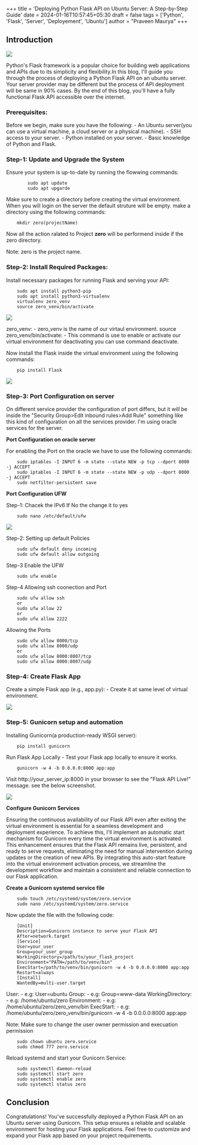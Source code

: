 +++
title = 'Deploying Python Flask API on Ubuntu Server: A Step-by-Step Guide'
date = 2024-01-16T10:57:45+05:30
draft = false
tags = ['Python', 'Flask', 'Server', 'Deployement', 'Ubuntu']
author = "Praveen Maurya"
+++

## Introduction

![](/images/FlaskAPI/flask.api.png)

Python's Flask framework is a popular choice for building web applications and APIs due to its simplicity and flexibility.In this blog, I'll guide you through the process of deploying a Python Flask API on an ubuntu server. Your server provider may be different but the process of API deployment will be same in 90% cases. By the end of this blog, you'll have a fully functional Flask API accessible over the internet.

### Prerequisites:

Before we begin, make sure you have the following:
	- An Ubuntu server(you can use a virtual machine, a cloud server or a physical machine).
	- SSH access to your server.
	- Python installed on your server.
	- Basic knowledge of Python and Flask.

### Step-1: Update and Upgrade the System

Ensure your system is up-to-date by running the flowwing commands:
```
		sudo apt update
		sudo apt upgarde
```

Make sure to create a directory before creating the virtual environment. When you will login on the server the default struture will be empty. make a directory using the following commands:
```
	mkdir zero(projectName)
```
Now  all the action ralated to Project **zero** will be performend inside if the zero directory.

Note: zero is the project name.


###  Step-2: Install Required Packages:

Install necessary packages for running Flask and serving your API:
```
	sudo apt install python3-pip
	sudo apt install python3-virtualenv
	virtualenv zero_venv
	source zero_venv/bin/activate
```

![](/images/FlaskAPI/FlaskAPI_venv.png)

zero_venv: 
	- zero_venv is the name of our virtaul environment.
source zero_venv/bin/activate: 
	- This command is use to enable or activate our virtual environment for deactivating you can use command deactivate.

Now install the Flask inside the virtual environment using the following commands:
```
	pip install Flask
```

![](/images/FlaskAPI/Flask.png)

### Step-3: Port Configuration on server 

On different service provider the configuration of port differs, but it will be inside the "Security Group>Edit inbound rules>Add Rule" something like this kind of configuration on all the services provider. I'm using oracle services for the server.

**Port Configuration on oracle server**

For enabling the Port on the oracle we have to use the following commands:
```
	sudo iptables -I INPUT 6 -m state --state NEW -p tcp --dport 8000 -j ACCEPT
	sudo iptables -I INPUT 6 -m state --state NEW -p udp --dport 8000 -j ACCEPT
	sudo netfilter-persistent save
```		

**Port Configuration UFW**

Step-1: Chacek the IPv6 If No the change it to yes
```
	sudo nano /etc/default/ufw
```

![](/images/FlaskAPI/ufw.png)

Step-2: Setting up default Policies
```
	sudo ufw default deny incoming
	sudo ufw default allow outgoing
```
Step-3 Enable the UFW
```
	sudo ufw enable
```

Step-4 Allowing ssh coonection and Port
```
	sudo ufw allow ssh
	or
	sudo ufw allow 22
	or
	sudo ufw allow 2222
```

Allowing the Ports
```
	sudo ufw allow 8000/tcp
	sudo ufw allow 8000/udp
	or 
	sudo ufw allow 8000:8007/tcp
	sudo ufw allow 8000:8007/udp
```

### Step-4: Create Flask App

Create a simple Flask app (e.g., app.py):
	- Create it at same level of virtual environment.

![](/images/FlaskAPI/app.py.png)


### Step-5: Gunicorn setup and automation 

Installing Gunicorn(a production-ready WSGI server):
```
	pip install gunicorn
```

Run Flask App Locally - Test your Flask app locally to ensure it works.
```
	gunicorn -w 4 -b 0.0.0.0:8000 app:app
```

Visit http://your_server_ip:8000 in your browser to see the "Flask API Live!" message.
see the below screenshot.

![](/images/FlaskAPI/app.py.png)

**Configure Gunicorn Services**

Ensuring the continuous availability of our Flask API even after exiting the virtual environment is essential for a seamless development and deployment experience. To achieve this, I'll implement an automatic start mechanism for Gunicorn every time the virtual environment is activated. This enhancement ensures that the Flask API remains live, persistent, and ready to serve requests, eliminating the need for manual intervention during updates or the creation of new APIs. By integrating this auto-start feature into the virtual environment activation process, we streamline the development workflow and maintain a consistent and reliable connection to our Flask application.

**Create a Gunicorn systemd service file**

```
	sudo touch /etc/systemd/system/zero.service
	sudo nano /etc/systemd/system/zero.service
``` 

Now update the file with the following code:
```
	[Unit]
	Description=Gunicorn instance to serve your Flask API
	After=network.target
	[Service]
	User=your_user
	Group=your_user_group
	WorkingDirectory=/path/to/your_flask_project
	Environment="PATH=/path/to/venv/bin"
	ExecStart=/path/to/venv/bin/gunicorn -w 4 -b 0.0.0.0:8000 app:app
	Restart=always
	[Install]
	WantedBy=multi-user.target
```	

User:
	- e.g: User=ubuntu
Group:
	- e.g: Group=www-data
WorkingDirectory:
	- e.g: /home/ubuntu/zero
Environment:
	- e.g: /home/ubuntu/zero/zero_venv/bin
ExecStart:
	- e.g: /home/ubuntu/zero/zero_venv/bin/gunicorn -w 4 -b 0.0.0.0:8000 app:app


Note: Make sure to change the user owner permission and execuation permission
```
	sudo chown ubuntu zero.service
	sudo chmod 777 zero.service
```


Reload systemd and start your Gunicorn Service:

```
	sudo systemctl daemon-reload
	sudo systemctl start zero
	sudo systemctl enable zero
	sudo systemctl status zero
```


## Conclusion

Congratulations! You've successfully deployed a Python Flask API on an Ubuntu server using Gunicorn. This setup ensures a reliable and scalable environment for hosting your Flask applications. Feel free to customize and expand your Flask app based on your project requirements.


